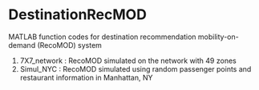 # DestinationRecMOD
MATLAB function codes for destination recommendation mobility-on-demand (RecoMOD) system
1. 7X7_network
  : RecoMOD simulated on the network with 49 zones
2. Simul_NYC
  : RecoMOD simulated using random passenger points and restaurant information in Manhattan, NY
